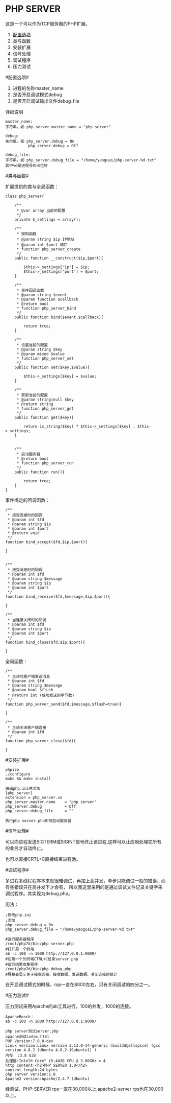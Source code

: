 # PHP SERVER #

这是一个可以作为TCP服务器的PHP扩展。

1. [配置选项](#配置选项)
2. 类与函数
3. 安装扩展
4. 信号处理
5. 调试程序
6. 压力测试


#配置选项#

1. 进程的名称master\_name
2. 是否开启调试模式debug
3. 是否开启调试输出文件debug_file

详细说明

	master_name:
	字符串，如 php_server.master_name = "php server"

	debug:
	布尔值，如 php_server.debug = On
			  php_server.debug = Off

	debug_file:
	字符串，如 php_server.debug_file = "/home/yaoguai/php-server-%d.txt"
	其中%d是进程号的占位符
	
#类与函数#

扩展提供的类与全局函数：

	class php_server{
	
	    /**
	     * @var array 当前的配置
	     */
	    private $_settings = array();
	
	    /**
	     * 架构函数
	     * @param string $ip IP地址
	     * @param int $port 端口
	     * function php_server_create
	     */
	    public function __construct($ip,$port){
	
	        $this->_settings['ip'] = $ip;
	        $this->_settings['port'] = $port;
	    }
	
	    /**
	     * 事件回调函数
	     * @param string $event
	     * @param function $callback
	     * @return bool
	     * function php_server_bind
	     */
	    public function bind($event,$callback){
	
	        return true;
	    }
	
	    /**
	     * 设置当前的配置
	     * @param string $key
	     * @param mixed $value
	     * function php_server_set
	     */
	    public function set($key,$value){
	
	        $this->_settings[$key] = $value;
	    }
	
	    /**
	     * 获取当前的配置
	     * @param string|null $key
	     * @return string
	     * function php_server_get
	     */
	    public function get($key){
	
	        return is_string($key) ? $this->_settings[$key] : $this->_settings;
	    }
	
	
	    /**
	     * 启动服务器
	     * @return bool
	     * function php_server_run
	     */
	    public function run(){
	
	        return true;
	    }
	}


事件绑定的回调函数：

	/**
	 * 接受连接时的回调
	 * @param int $fd
	 * @param string $ip
	 * @param int $port
	 * @return void
	 */
	function bind_accept($fd,$ip,$port){
	
	}
	
	
	/**
	 * 接受消息时的回调
	 * @param int $fd
	 * @param string $message
	 * @param string $ip
	 * @param int $port
	 */
	function bind_receive($fd,$message,$ip,$port){
	
	}
	
	/**
	 * 当连接关闭时的回调
	 * @param int $fd
	 * @param string $ip
	 * @param int $port
	 */
	function bind_close($fd,$ip,$port){
	
	}

全局函数：

	/**
	 * 主动向客户端发送消息
	 * @param int $fd
	 * @param string $message
	 * @param bool $flush
	 * @return int (成功发送的字节数)
	 */
	function php_server_send($fd,$message,$flush=true){

	}

	/**
	 * 主动关闭客户端连接
	 * @param int $fd
	 */
	function php_server_close($fd){

	}


#安装扩展#

	phpize
	./configure
	make && make install
	
	编辑php.ini并添加
	[php_server]
	extension = php_server.so
	php_server.master_name 	  = "php server"
	php_server.debug		  =	Off
	php_server.debug_file     = ""
	
	执行php server.php即可启动服务器

#信号处理#

可以向进程发送SIGTERM或SIGINT信号终止该进程,这样可以让应用处理完所有的业务才自动终止。

也可以直接CRTL+C直接结束进程池。


#调试程序#

多进程多线程程序本来就很难调试，再加上高并发，单步只能调试一般的错误，而有些错误只在高并发下才会有，
所以我这里采用的是通过调试文件记录关键字来调试程序。其实现为debug.php。

用法：

	;修改php.ini
	;添加
	php_server.debug = On
	php_server.debug_file = "/home/yaoguai/php-server-%d.txt"

	#运行服务器程序
	/root/php7d/bin/php server.php
	#打开另一个终端
	ab -c 100 -n 1000 http://127.0.0.1:9009/
	#在第一个的终端CTRL+C结束server.php
	#运行结果收集程序
	/root/php7d/bin/php debug.php
	#屏幕会显示关于接收连接、接收数据、发送数据、关闭连接的统计

在开启调试模式的时候，rqs一直在8000左右，只有关闭调试的四分之一。
	
#压力测试#

压力测试采用Apache的ab工具进行，100的并发，1000的连接。

	ApacheBench：
	ab -c 100 -n 1000 http://127.0.0.1:9009/

	php server测试server.php
	apache测试index.html
	PHP Version:7.0.0-dev
	Linux version:Linux version 3.13.0-34-generic (buildd@allspice) (gcc version 4.8.2 (Ubuntu 4.8.2-19ubuntu1) )
	内存	:3.8 GiB
	处理器:Intel® Core™ i5-4430 CPU @ 3.00GHz × 4
	http content:<h2>PHP SERVER 1.0</h2>
	content length:24 bytes
	php server version:1.0
	Apache2 version:Apache/2.4.7 (Ubuntu)

经测试，PHP-SERVER rps一直在30,000以上,apache2-server rps也在30,000以上。